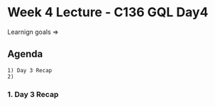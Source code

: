 # Week 4 Lecture - C136 GQL Day4

Learnign goals => 

## Agenda

    1) Day 3 Recap
    2) 

### 1. Day 3 Recap
